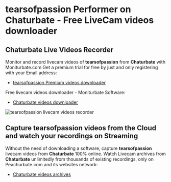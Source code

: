 # tearsofpassion Performer on Chaturbate - Free LiveCam videos downloader

## Chaturbate Live Videos Recorder

Monitor and record livecam videos of **tearsofpassion** from **Chaturbate** with Moniturbate.com
Get a premium trial for free by just and only registering with your Email address:
* [tearsofpassion Premium videos downloader](https://moniturbate.com/request-demo-licence-key.html)

Free livecam videos downloader - Moniturbate Software:
* [Chaturbate videos downloader](https://moniturbate.com/moniturbate-download-software.html)

![tearsofpassion livecam videos recorder](https://peachurnet.com/templates/moniturbate-software.png)


## Capture tearsofpassion videos from the Cloud and watch your recordings on Streaming

Without the need of downloading a software, capture **tearsofpassion** livecam videos from **Chaturbate** 100% online.
Watch Livecam archives from **Chaturbate** unlimitedly from thousands of existing recordings, only on Peachurbate.com and its websites network:
* [Chaturbate videos archives](https://peachurnet.com/)